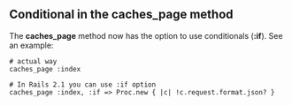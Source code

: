 ## Conditional in the caches\_page method

The **caches\_page** method now has the option to use conditionals (**:if**). See an example:

	# actual way
	caches_page :index

	# In Rails 2.1 you can use :if option
	caches_page :index, :if => Proc.new { |c| !c.request.format.json? }
